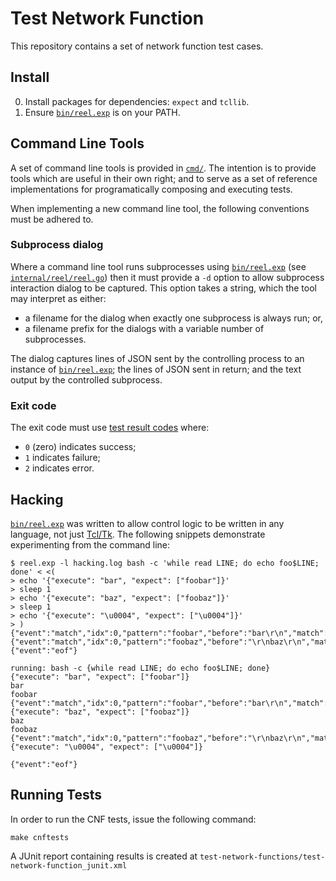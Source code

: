 # Test Network Function

This repository contains a set of network function test cases.

## Install

0. Install packages for dependencies: `expect` and `tcllib`.
1. Ensure [`bin/reel.exp`](bin/reel.exp) is on your PATH.

## Command Line Tools

A set of command line tools is provided in [`cmd/`](cmd/). The intention is to
provide tools which are useful in their own right; and to serve as a set of
reference implementations for programatically composing and executing tests.

When implementing a new command line tool, the following conventions must be
adhered to.

### Subprocess dialog

Where a command line tool runs subprocesses using [`bin/reel.exp`](bin/reel.exp)
(see [`internal/reel/reel.go`](internal/reel/reel.go)) then it must provide a
`-d` option to allow subprocess interaction dialog to be captured. This option
takes a string, which the tool may interpret as either:

* a filename for the dialog when exactly one subprocess is always run; or,
* a filename prefix for the dialogs with a variable number of subprocesses.

The dialog captures lines of JSON sent by the controlling process to an instance
of [`bin/reel.exp`](bin/reel.exp); the lines of JSON sent in return; and the
text output by the controlled subprocess.

### Exit code

The exit code must use [test result codes](pkg/tnf/result.go) where:

* `0` (zero) indicates success;
* `1` indicates failure;
* `2` indicates error.

## Hacking

[`bin/reel.exp`](bin/reel.exp) was written to allow control logic to be written
in any language, not just [Tcl/Tk](https://www.tcl.tk/). The following snippets
demonstrate experimenting from the command line:

```
$ reel.exp -l hacking.log bash -c 'while read LINE; do echo foo$LINE; done' < <(
> echo '{"execute": "bar", "expect": ["foobar"]}'
> sleep 1
> echo '{"execute": "baz", "expect": ["foobaz"]}'
> sleep 1
> echo '{"execute": "\u0004", "expect": ["\u0004"]}'
> )
{"event":"match","idx":0,"pattern":"foobar","before":"bar\r\n","match":"foobar"}
{"event":"match","idx":0,"pattern":"foobaz","before":"\r\nbaz\r\n","match":"foobaz"}
{"event":"eof"}
```

```
running: bash -c {while read LINE; do echo foo$LINE; done}
{"execute": "bar", "expect": ["foobar"]}
bar
foobar
{"event":"match","idx":0,"pattern":"foobar","before":"bar\r\n","match":"foobar"}
{"execute": "baz", "expect": ["foobaz"]}
baz
foobaz
{"event":"match","idx":0,"pattern":"foobaz","before":"\r\nbaz\r\n","match":"foobaz"}
{"execute": "\u0004", "expect": ["\u0004"]}

{"event":"eof"}
```

## Running Tests

In order to run the CNF tests, issue the following command:

```shell script
make cnftests
```

A JUnit report containing results is created at `test-network-functions/test-network-function_junit.xml`
